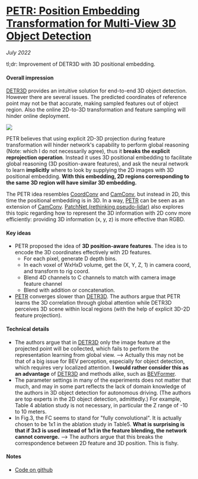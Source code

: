 # [PETR: Position Embedding Transformation for Multi-View 3D Object Detection](https://arxiv.org/abs/2203.05625)

_July 2022_

tl;dr: Improvement of DETR3D with 3D positional embedding.

#### Overall impression
[DETR3D](detr3d.md) provides an intuitive solution for end-to-end 3D object detection. However there are several issues. The predicted coordinates of reference point may not be that accurate, making sampled features out of object region. Also the online 2D-to-3D transformation and feature sampling will hinder online deployment. 

![](https://cdn-images-1.medium.com/max/1600/1*IiSaLdbJhlXGzdyJBdm2cw.png)

PETR believes that using explicit 2D-3D projection during feature transformation will hinder network's capability to perform global reasoning (Note: which I do not necessarily agree), thus it **breaks the explicit reprojection operation**. Instead it uses 3D positional embedding to facilitate global reasoning (3D position-aware features), and ask the neural network to learn **implicitly** where to look by supplying the 2D images with 3D positional embedding. **With this embedding, 2D regions corresponding to the same 3D region will have similar 3D embedding.**

The PETR idea resembles [CoordConv](coord_conv.md) and [CamConv](cam_conv.md), but instead in 2D, this time the positional embedding is in 3D. In a way, [PETR](petr.md) can be seen as an extension of [CamConv](cam_conv.md). [PatchNet (rethinking pseudo-lidar)](patchnet.md) also explores this topic regarding how to represent the 3D information with 2D conv more efficiently: providing 3D information (x, y, z) is more effective than RGBD.

#### Key ideas
- PETR proposed the idea of **3D position-aware features**. The idea is to encode the 3D coordinates effectively with 2D features. 
	- For each pixel, generate D depth bins.
	- In each voxel of WxHxD volume, get the (X, Y, Z, 1) in camera coord, and transform to rig coord.
	- Blend 4D channels to C channels to match with camera image feature channel
	- Blend with addition or concatenation.
- [PETR](petr.md) converges slower than [DETR3D](detr3d.md). The authors argue that PETR learns the 3D correlation through global attention while DETR3D perceives 3D scene within local regions (with the help of explicit 3D-2D feature projection).

#### Technical details
- The authors argue that in [DETR3D](detr3d.md) only the image feature at the projected point will be collected, which fails to perform the representation learning from global view. --> Actually this may not be that of a big issue for BEV perception, especially for object detection, which requires very localized attention. **I would rather consider this as an advantage** of [DETR3D](detr3d.md) and methods alike, such as [BEVFormer](bevformer.md).
- The parameter settings in many of the experiments does not matter that much, and may in some part reflects the lack of domain knowledge of the authors in 3D object detection for autonomous driving. (The authors are top experts in the 2D object detection, admittedly.) For example, Table 4 ablation study is not necessary, in particular the Z range of -10 to 10 meters.
- In Fig.3, the FC seems to stand for "fully convolutional". It is actually chosen to be 1x1 in the ablation study in Table5. **What is surprising is that if 3x3 is used instead of 1x1 in the feature blending, the network cannot converge.** --> The authors argue that this breaks the correspondence between 2D feature and 3D position. This is fishy.

#### Notes
- [Code on github](https://github.com/megvii-research/PETR)
